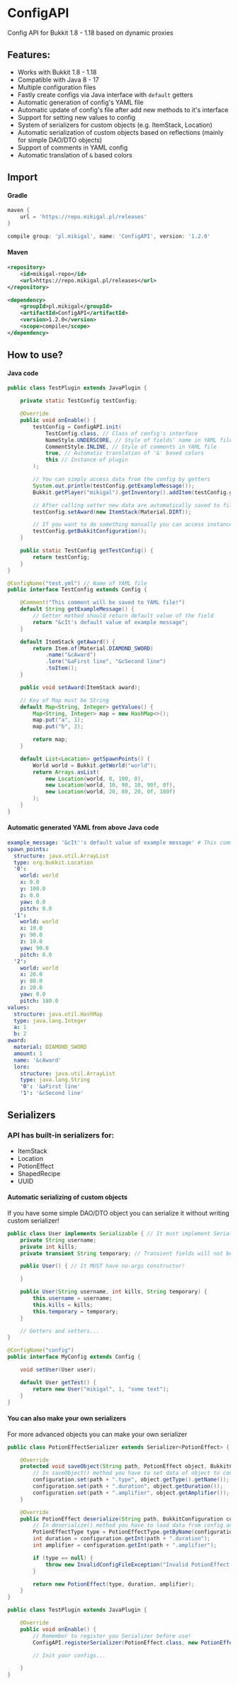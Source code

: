 # ConfigAPI
Config API for Bukkit 1.8 - 1.18 based on dynamic proxies

## Features:
 - Works with Bukkit 1.8 - 1.18
 - Compatible with Java 8 - 17
 - Multiple configuration files
 - Fastly create configs via Java interface with `default` getters
 - Automatic generation of config's YAML file
 - Automatic update of config's file after add new methods to it's interface
 - Support for setting new values to config
 - System of serializers for custom objects (e.g. ItemStack, Location)
 - Automatic serialization of custom objects based on reflections (mainly for simple DAO/DTO objects)
 - Support of comments in YAML config
 - Automatic translation of `&` based colors

## Import
#### Gradle
```groovy
maven {
    url = 'https://repo.mikigal.pl/releases'
}

compile group: 'pl.mikigal', name: 'ConfigAPI', version: '1.2.0'
```

#### Maven
```xml
<repository>
    <id>mikigal-repo</id>
    <url>https://repo.mikigal.pl/releases</url>
</repository>

<dependency>
    <groupId>pl.mikigal</groupId>
    <artifactId>ConfigAPI</artifactId>
    <version>1.2.0</version>
    <scope>compile</scope>
</dependency>
```

## How to use?
#### Java code
```java
public class TestPlugin extends JavaPlugin {

    private static TestConfig testConfig;

    @Override
    public void onEnable() {
        testConfig = ConfigAPI.init(
            TestConfig.class, // Class of config's interface
            NameStyle.UNDERSCORE, // Style of fields' name in YAML file
            CommentStyle.INLINE, // Style of comments in YAML file
            true, // Automatic translation of '&' based colors
            this // Instance of plugin
        );

        // You can simply access data from the config by getters
        System.out.println(testConfig.getExampleMessage());
        Bukkit.getPlayer("mikigal").getInventory().addItem(testConfig.getAward());

        // After calling setter new data are automatically saved to file
        testConfig.setAward(new ItemStack(Material.DIRT));

        // If you want to do something manually you can access instance of YamlConfiguration
        testConfig.getBukkitConfiguration();
    }

    public static TestConfig getTestConfig() {
        return testConfig;
    }
}

@ConfigName("test.yml") // Name of YAML file
public interface TestConfig extends Config {

    @Comment("This comment will be saved to YAML file!")
    default String getExampleMessage() {
        // Getter method should return default value of the field
        return "&cIt's default value of example message";
    }

    default ItemStack getAward() {
        return Item.of(Material.DIAMOND_SWORD)
            .name("&cAward")
            .lore("&aFirst line", "&cSecond line")
            .toItem();
    }

    public void setAward(ItemStack award);

    // Key of Map must be String
    default Map<String, Integer> getValues() {
        Map<String, Integer> map = new HashMap<>();
        map.put("a", 1);
        map.put("b", 2);

        return map;
    }

    default List<Location> getSpawnPoints() {
        World world = Bukkit.getWorld("world");
        return Arrays.asList(
            new Location(world, 0, 100, 0),
            new Location(world, 10, 90, 10, 90f, 0f),
            new Location(world, 20, 80, 20, 0f, 180f)
        );
    }
}
```

#### Automatic generated YAML from above Java code
```yaml
example_message: '&cIt''s default value of example message' # This comment will be saved to YAML file!
spawn_points:
  structure: java.util.ArrayList
  type: org.bukkit.Location
  '0':
    world: world
    x: 0.0
    y: 100.0
    z: 0.0
    yaw: 0.0
    pitch: 0.0
  '1':
    world: world
    x: 10.0
    y: 90.0
    z: 10.0
    yaw: 90.0
    pitch: 0.0
  '2':
    world: world
    x: 20.0
    y: 80.0
    z: 20.0
    yaw: 0.0
    pitch: 180.0
values:
  structure: java.util.HashMap
  type: java.lang.Integer
  a: 1
  b: 2
award:
  material: DIAMOND_SWORD
  amount: 1
  name: '&cAward'
  lore:
    structure: java.util.ArrayList
    type: java.lang.String
    '0': '&aFirst line'
    '1': '&cSecond line'
```

## Serializers
### API has built-in serializers for:
 - ItemStack
 - Location
 - PotionEffect
 - ShapedRecipe
 - UUID

#### Automatic serializing of custom objects
If you have some simple DAO/DTO object you can serialize it without writing custom serializer!

```java
public class User implements Serializable { // It must implement Serializable interface
    private String username;
    private int kills;
    private transient String temporary; // Transient fields will not be serialized!

    public User() { // It MUST have no-args constructor!

    }

    public User(String username, int kills, String temporary) {
        this.username = username;
        this.kills = kills;
        this.temporary = temporary;
    }

    // Getters and setters...
}

@ConfigName("config")
public interface MyConfig extends Config {

    void setUser(User user);

    default User getTest() {
        return new User("mikigal", 1, "some text");
    }
}
```

#### You can also make your own serializers
For more advanced objects you can make your own serializer
```java
public class PotionEffectSerializer extends Serializer<PotionEffect> {

    @Override
    protected void saveObject(String path, PotionEffect object, BukkitConfiguration configuration) {
        // In saveObject() method you have to set data of object to config. You can use set() method to set another object which need serialization too
        configuration.set(path + ".type", object.getType().getName());
        configuration.set(path + ".duration", object.getDuration());
        configuration.set(path + ".amplifier", object.getAmplifier());
    }

    @Override
    public PotionEffect deserialize(String path, BukkitConfiguration configuration) {
        // In deserialize() method you have to load data from config and return instance of object
        PotionEffectType type = PotionEffectType.getByName(configuration.getString(path + ".type"));
        int duration = configuration.getInt(path + ".duration");
        int amplifier = configuration.getInt(path + ".amplifier");

        if (type == null) {
            throw new InvalidConfigFileException("Invalid PotionEffect type (path: " + path + ")");
        }

        return new PotionEffect(type, duration, amplifier);
    }
}

public class TestPlugin extends JavaPlugin {

    @Override
    public void onEnable() {
        // Remember to register you Serializer before use!
        ConfigAPI.registerSerializer(PotionEffect.class, new PotionEffectSerializer());

        // Init your configs...

    }
}


